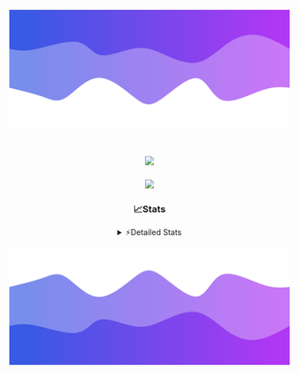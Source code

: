 ![Header](./header.png)
<div align="center">

<h1 align="center">
  <a href="https://git.io/typing-svg">
    <img src="https://readme-typing-svg.herokuapp.com/?lines=Hello,+There!+%F0%9F%91%8B;This+is+chicho.;Owner+on+Ocean;&center=true&size=25">
  </a>
</h1>
  
<p align="center">
  <img src="https://lanyard.cnrad.dev/api/852683595378196480" />
</p>

### 📈Stats
<details>
    <summary> ⚡Detailed Stats</summary>
    <br/>

<!--START_SECTION:waka-->
![Code Time](http://img.shields.io/badge/Code%20Time-542%20hrs%2032%20mins-blue)

![Profile Views](http://img.shields.io/badge/Profile%20Views-7-blue)

**🐱 My GitHub Data** 

> 📦 43.9 kB Used in GitHub's Storage 
 > 
> 🏆 48 Contributions in the Year 2023
 > 
> 🚫 Not Opted to Hire
 > 
> 📜 12 Public Repositories 
 > 
> 🔑 7 Private Repositories 
 > 
**I'm a Night 🦉** 

```text
🌞 Morning                17 commits          █░░░░░░░░░░░░░░░░░░░░░░░░   04.87 % 
🌆 Daytime                38 commits          ███░░░░░░░░░░░░░░░░░░░░░░   10.89 % 
🌃 Evening                154 commits         ███████████░░░░░░░░░░░░░░   44.13 % 
🌙 Night                  140 commits         ██████████░░░░░░░░░░░░░░░   40.11 % 
```
📅 **I'm Most Productive on Tuesday** 

```text
Monday                   19 commits          █░░░░░░░░░░░░░░░░░░░░░░░░   05.44 % 
Tuesday                  102 commits         ███████░░░░░░░░░░░░░░░░░░   29.23 % 
Wednesday                62 commits          ████░░░░░░░░░░░░░░░░░░░░░   17.77 % 
Thursday                 46 commits          ███░░░░░░░░░░░░░░░░░░░░░░   13.18 % 
Friday                   38 commits          ███░░░░░░░░░░░░░░░░░░░░░░   10.89 % 
Saturday                 31 commits          ██░░░░░░░░░░░░░░░░░░░░░░░   08.88 % 
Sunday                   51 commits          ████░░░░░░░░░░░░░░░░░░░░░   14.61 % 
```


📊 **This Week I Spent My Time On** 

```text
🕑︎ Time Zone: America/Argentina/Buenos_Aires

💬 Programming Languages: 
JavaScript               6 hrs 34 mins       ████████████░░░░░░░░░░░░░   49.64 % 
HTML                     4 hrs 48 mins       █████████░░░░░░░░░░░░░░░░   36.27 % 
Python                   1 hr 42 mins        ███░░░░░░░░░░░░░░░░░░░░░░   12.93 % 
JSON                     4 mins              ░░░░░░░░░░░░░░░░░░░░░░░░░   00.58 % 
Other                    4 mins              ░░░░░░░░░░░░░░░░░░░░░░░░░   00.58 % 

🔥 Editors: 
VS Code                  13 hrs 14 mins      █████████████████████████   100.00 % 

🐱‍💻 Projects: 
Unknown Project          7 hrs 21 mins       ██████████████░░░░░░░░░░░   55.60 % 
ecommerce-coder          3 hrs 42 mins       ███████░░░░░░░░░░░░░░░░░░   28.03 % 
Coder                    1 hr 26 mins        ███░░░░░░░░░░░░░░░░░░░░░░   10.85 % 
React                    43 mins             █░░░░░░░░░░░░░░░░░░░░░░░░   05.52 % 

💻 Operating System: 
Windows                  13 hrs 14 mins      █████████████████████████   100.00 % 
```

**I Mostly Code in JavaScript** 

```text
JavaScript               9 repos             ████████░░░░░░░░░░░░░░░░░   32.14 % 
HTML                     4 repos             ████░░░░░░░░░░░░░░░░░░░░░   14.29 % 
CSS                      4 repos             ████░░░░░░░░░░░░░░░░░░░░░   14.29 % 
C#                       2 repos             ██░░░░░░░░░░░░░░░░░░░░░░░   07.14 % 
Batchfile                1 repo              █░░░░░░░░░░░░░░░░░░░░░░░░   03.57 % 
```




 Last Updated on 24/11/2023 02:23:08 UTC
<!--END_SECTION:waka-->
</details>

![Footer](./footer.png)

